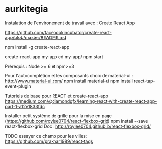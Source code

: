 # aurkitegia

Instalation de l'environement de travail avec : Create React App

https://github.com/facebookincubator/create-react-app/blob/master/README.md

npm install -g create-react-app

create-react-app my-app
cd my-app/
npm start

Prérequis : Node >= 6 et npm>=3

Pour l'autocomplétion et les composants choix de material-ui :
http://www.material-ui.com/
npm install material-ui
npm install react-tap-event-plugin


Tutoriels de base pour REACT et create-react-app
https://medium.com/@diamondgfx/learning-react-with-create-react-app-part-1-a12e1833fdc


Installer petit système de grille pour la mise en page (https://github.com/roylee0704/react-flexbox-grid)
npm install --save react-flexbox-grid
Doc : http://roylee0704.github.io/react-flexbox-grid/

TODO essayer ce champ pour les villes:
https://github.com/prakhar1989/react-tags